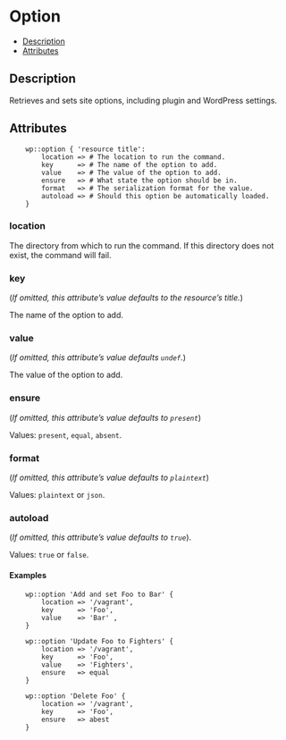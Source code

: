 # Option

* [Description](/classes/option.html#description)
* [Attributes](/classes/option.html#attributes)

## Description

Retrieves and sets site options, including plugin and WordPress settings.

## Attributes
``` puppet
	wp::option { 'resource title':
		location => # The location to run the command.
        key      => # The name of the option to add.
        value    => # The value of the option to add.
        ensure   => # What state the option should be in.
        format   => # The serialization format for the value.
        autoload => # Should this option be automatically loaded.
	}
```

### location

The directory from which to run the command. If this directory does not exist, the command will fail.

### key

(*If omitted, this attribute’s value defaults to the resource’s title.*)

The name of the option to add.

### value

(*If omitted, this attribute’s value defaults `undef`.*)

The value of the option to add.

### ensure

(*If omitted, this attribute’s value defaults to `present`*)

Values: `present`, `equal`, `absent`.

### format

(*If omitted, this attribute’s value defaults to `plaintext`*)

Values: `plaintext` or `json`.

### autoload

(*If omitted, this attribute’s value defaults to `true`*).

Values: `true` or `false`.

#### Examples

``` puppet
    wp::option 'Add and set Foo to Bar' {
        location => '/vagrant',
        key      => 'Foo',
        value    => 'Bar' ,
    }
```

``` puppet
    wp::option 'Update Foo to Fighters' {
        location => '/vagrant',
        key      => 'Foo',
        value    => 'Fighters',
        ensure   => equal
    }
```

``` puppet
    wp::option 'Delete Foo' {
        location => '/vagrant',
        key      => 'Foo',
        ensure   => abest
    }
```
